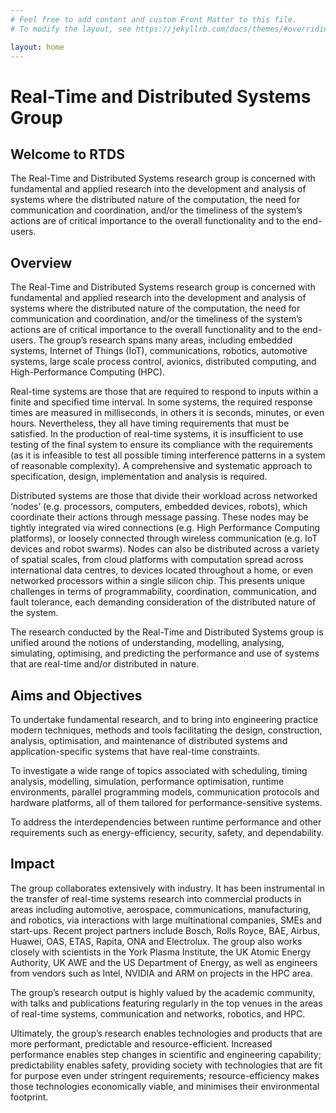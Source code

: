 ```yaml
---
# Feel free to add content and custom Front Matter to this file.
# To modify the layout, see https://jekyllrb.com/docs/themes/#overriding-theme-defaults

layout: home
---
```


# Real-Time and Distributed Systems Group
## Welcome to RTDS

The Real-Time and Distributed Systems research group is concerned with fundamental and applied research into the development and analysis of systems where the distributed nature of the computation, the need for communication and coordination, and/or the timeliness of the system’s actions are of critical importance to the overall functionality and to the end-users.  

## Overview
The Real-Time and Distributed Systems research group is concerned with fundamental and applied research into the development and analysis of systems where the distributed nature of the computation, the need for communication and coordination, and/or the timeliness of the system’s actions are of critical importance to the overall functionality and to the end-users.  The group’s research spans many areas, including embedded systems, Internet of Things (IoT), communications, robotics, automotive systems, large scale process control, avionics, distributed computing, and High-Performance Computing (HPC).

Real-time systems are those that are required to respond to inputs within a finite and specified time interval. In some systems, the required response times are measured in milliseconds, in others it is seconds, minutes, or even hours. Nevertheless, they all have timing requirements that must be satisfied. In the production of real-time systems, it is insufficient to use testing of the final system to ensure its compliance with the requirements (as it is infeasible to test all possible timing interference patterns in a system of reasonable complexity). A comprehensive and systematic approach to specification, design, implementation and analysis is required.

Distributed systems are those that divide their workload across networked ‘nodes’ (e.g. processors, computers, embedded devices, robots), which coordinate their actions through message passing. These nodes may be tightly integrated via wired connections (e.g. High Performance Computing platforms), or loosely connected through wireless communication (e.g. IoT devices and robot swarms). Nodes can also be distributed across a variety of spatial scales, from cloud platforms with computation spread across international data centres, to devices located throughout a home, or even networked processors within a single silicon chip. This presents unique challenges in terms of programmability, coordination, communication, and fault tolerance, each demanding consideration of the distributed nature of the system.

The research conducted by the Real-Time and Distributed Systems group is unified around the notions of understanding, modelling, analysing, simulating, optimising, and predicting the performance and use of systems that are real-time and/or distributed in nature.


## Aims and Objectives
To undertake fundamental research, and to bring into engineering practice modern techniques, methods and tools facilitating the design, construction, analysis, optimisation, and maintenance of distributed systems and application-specific systems that have real-time constraints.

To investigate a wide range of topics associated with scheduling, timing analysis, modelling, simulation, performance optimisation, runtime environments, parallel programming models, communication protocols and hardware platforms, all of them tailored for performance-sensitive systems.

To address the interdependencies between runtime performance and other requirements such as energy-efficiency, security, safety, and dependability.


## Impact
The group collaborates extensively with industry. It has been instrumental in the transfer of real-time systems research into commercial products in areas including automotive, aerospace, communications, manufacturing, and robotics, via interactions with large multinational companies, SMEs and start-ups. Recent project partners include Bosch, Rolls Royce, BAE, Airbus, Huawei, OAS, ETAS, Rapita, ONA and Electrolux. The group also works closely with scientists in the York Plasma Institute, the UK Atomic Energy Authority, UK AWE and the US Department of Energy, as well as engineers from vendors such as Intel, NVIDIA and ARM on projects in the HPC area.

The group’s research output is highly valued by the academic community, with talks and publications featuring regularly in the top venues in the areas of real-time systems, communication and networks, robotics, and HPC.

Ultimately, the group’s research enables technologies and products that are more performant, predictable and resource-efficient. Increased performance enables step changes in scientific and engineering capability; predictability enables safety, providing society with technologies that are fit for purpose even under stringent requirements; resource-efficiency makes those technologies economically viable, and minimises their environmental footprint.
